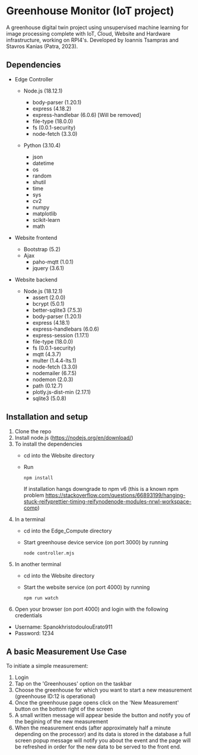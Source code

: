 # Greenhouse Monitor (IoT project)
A greenhouse digital twin project using unsupervised machine learning for image processing complete with IoT, Cloud, Website and Hardware infrastructure, working on RPI4's.
Developed by Ioannis Tsampras and Stavros Kanias (Patra, 2023).

## Dependencies

+ Edge Controller
  + Node.js (18.12.1)
    - body-parser (1.20.1)
    - express (4.18.2)
    - express-handlebar (6.0.6) [Will be removed]
    - file-type (18.0.0)
    - fs (0.0.1-security)
    - node-fetch (3.3.0)
    
  + Python (3.10.4)
    - json
    - datetime
    - os
    - random
    - shutil
    - time
    - sys
    - cv2
    - numpy
    - matplotlib
    - scikit-learn
    - math
    
    
  
+ Website frontend  

  + Bootstrap (5.2)
  + Ajax
    - paho-mqtt (1.0.1)
    - jquery (3.6.1)
    
+ Website backend

  + Node.js (18.12.1)
    - assert (2.0.0)
    - bcrypt (5.0.1)
    - better-sqlite3 (7.5.3)
    - body-parser (1.20.1)
    - express (4.18.1)
    - express-handlebars (6.0.6)
    - express-session (1.17.1)
    - file-type (18.0.0)
    - fs (0.0.1-security)
    - mqtt (4.3.7)
    - multer (1.4.4-lts.1)
    - node-fetch (3.3.0)
    - nodemailer (6.7.5)
    - nodemon (2.0.3)
    - path (0.12.7)
    - plotly.js-dist-min (2.17.1)
    - sqlite3 (5.0.8)

## Installation and setup

1) Clone the repo
2) Install node.js (https://nodejs.org/en/download/)
3) To install the dependencies 
   + cd into the Website directory
   + Run
  
      ```
      npm install
      ```
      If installation hangs downgrade to npm v6 (this is a known npm problem https://stackoverflow.com/questions/66893199/hanging-stuck-reifyprettier-timing-reifynodenode-modules-nrwl-workspace-comp)
4) In a terminal 
   + cd into the Edge_Compute directory
   + Start greenhouse device service (on port 3000) by running

      ```
      node controller.mjs
      ```
5) In another terminal 
   + cd into the Website directory
   + Start the website service (on port 4000) by running
  
      ```
      npm run watch
      ```
6) Open your browser (on port 4000) and login with the following credentials

  + Username: SpanokhristodoulouErato911
  + Password: 1234

## A basic Measurement Use Case

To initiate a simple measurement:

1) Login
2) Tap on the 'Greenhouses' option on the taskbar
3) Choose the greenhouse for which you want to start a new measurement (greenhouse ID:12 is operational)
4) Once the greenhouse page opens click on the 'New Measurement' button on the bottom right of the screen
5) A small written message will appear beside the button and notify you of the begining of the new measurement
6) When the measurement ends (after approximately half a minute depending on the processor) and its data is stored in the database a full screen popup message will notify you about the event and the page will be refreshed in order for the new data to be served to the front end.
